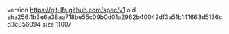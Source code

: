 version https://git-lfs.github.com/spec/v1
oid sha256:1b3e6a38aa718be55c09b0d01a2962b40042df3a51b141663d5136cd3c856094
size 11007
